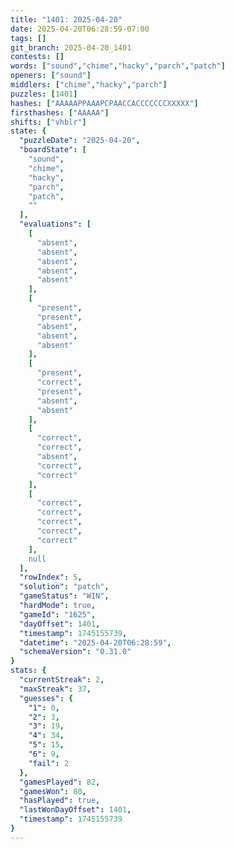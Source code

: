 ```yaml
---
title: "1401: 2025-04-20"
date: 2025-04-20T06:28:59-07:00
tags: []
git_branch: 2025-04-20_1401
contests: []
words: ["sound","chime","hacky","parch","patch"]
openers: ["sound"]
middlers: ["chime","hacky","parch"]
puzzles: [1401]
hashes: ["AAAAAPPAAAPCPAACCACCCCCCCXXXXX"]
firsthashes: ["AAAAA"]
shifts: ["vhblr"]
state: {
  "puzzleDate": "2025-04-20",
  "boardState": [
    "sound",
    "chime",
    "hacky",
    "parch",
    "patch",
    ""
  ],
  "evaluations": [
    [
      "absent",
      "absent",
      "absent",
      "absent",
      "absent"
    ],
    [
      "present",
      "present",
      "absent",
      "absent",
      "absent"
    ],
    [
      "present",
      "correct",
      "present",
      "absent",
      "absent"
    ],
    [
      "correct",
      "correct",
      "absent",
      "correct",
      "correct"
    ],
    [
      "correct",
      "correct",
      "correct",
      "correct",
      "correct"
    ],
    null
  ],
  "rowIndex": 5,
  "solution": "patch",
  "gameStatus": "WIN",
  "hardMode": true,
  "gameId": "1625",
  "dayOffset": 1401,
  "timestamp": 1745155739,
  "datetime": "2025-04-20T06:28:59",
  "schemaVersion": "0.31.0"
}
stats: {
  "currentStreak": 2,
  "maxStreak": 37,
  "guesses": {
    "1": 0,
    "2": 3,
    "3": 19,
    "4": 34,
    "5": 15,
    "6": 9,
    "fail": 2
  },
  "gamesPlayed": 82,
  "gamesWon": 80,
  "hasPlayed": true,
  "lastWonDayOffset": 1401,
  "timestamp": 1745155739
}
---
```

<!-- more -->
